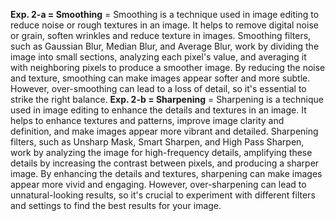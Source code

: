 **Exp. 2-a = Smoothing** = Smoothing is a technique used in image editing to reduce noise or rough textures in an image. It helps to remove digital noise or grain, soften wrinkles and reduce texture in images. Smoothing filters, such as Gaussian Blur, Median Blur, and Average Blur, work by dividing the image into small sections, analyzing each pixel's value, and averaging it with neighboring pixels to produce a smoother image. By reducing the noise and texture, smoothing can make images appear softer and more subtle. However, over-smoothing can lead to a loss of detail, so it's essential to strike the right balance.
**Exp. 2-b = Sharpening** = Sharpening is a technique used in image editing to enhance the details and textures in an image. It helps to enhance textures and patterns, improve image clarity and definition, and make images appear more vibrant and detailed. Sharpening filters, such as Unsharp Mask, Smart Sharpen, and High Pass Sharpen, work by analyzing the image for high-frequency details, amplifying these details by increasing the contrast between pixels, and producing a sharper image. By enhancing the details and textures, sharpening can make images appear more vivid and engaging. However, over-sharpening can lead to unnatural-looking results, so it's crucial to experiment with different filters and settings to find the best results for your image.
